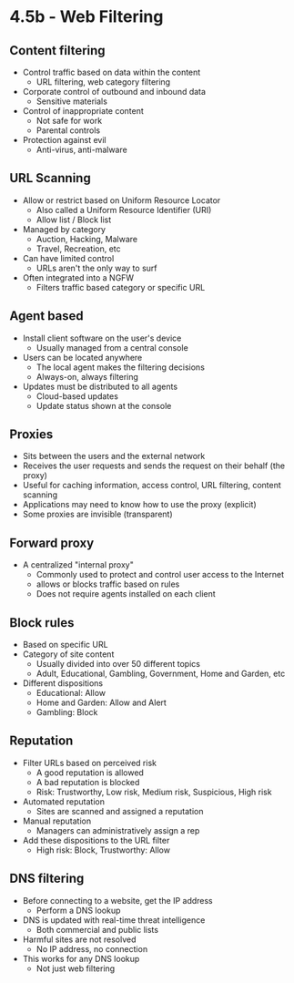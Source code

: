 # 4.5b - Web Filtering
## Content filtering
- Control traffic based on data within the content
	- URL filtering, web category filtering
- Corporate control of outbound and inbound data
	- Sensitive materials
- Control of inappropriate content
	- Not safe for work
	- Parental controls
- Protection against evil
	- Anti-virus, anti-malware
## URL Scanning
- Allow or restrict based on Uniform Resource Locator
	- Also called a Uniform Resource Identifier (URI)
	- Allow list / Block list
- Managed by category
	- Auction, Hacking, Malware
	- Travel, Recreation, etc
- Can have limited control
	- URLs aren't the only way to surf
- Often integrated into a NGFW
	- Filters traffic based category or specific URL
## Agent based
- Install client software on the user's device
	- Usually managed from a central console
- Users can be located anywhere
	- The local agent makes the filtering decisions
	- Always-on, always filtering
- Updates must be distributed to all agents
	- Cloud-based updates
	- Update status shown at the console
## Proxies
- Sits between the users and the external network
- Receives the user requests and sends the request on their behalf (the proxy)
- Useful for caching information, access control, URL filtering, content scanning
- Applications may need to know how to use the proxy (explicit)
- Some proxies are invisible (transparent)
## Forward proxy
- A centralized "internal proxy"
	- Commonly used to protect and control user access to the Internet
	- allows or blocks traffic based on rules
	- Does not require agents installed on each client
## Block rules
- Based on specific URL
- Category of site content
	- Usually divided into over 50 different topics
	- Adult, Educational, Gambling, Government, Home and Garden, etc
- Different dispositions
	- Educational: Allow
	- Home and Garden: Allow and Alert
	- Gambling: Block
## Reputation
- Filter URLs based on perceived risk
	- A good reputation is allowed
	- A bad reputation is blocked
	- Risk: Trustworthy, Low risk, Medium risk, Suspicious, High risk
- Automated reputation
	- Sites are scanned and assigned a reputation
- Manual reputation
	- Managers can administratively assign a rep
- Add these dispositions to the URL filter
	- High risk: Block, Trustworthy: Allow
## DNS filtering
- Before connecting to a website, get the IP address
	- Perform a DNS lookup
- DNS is updated with real-time threat intelligence
	- Both commercial and public lists
- Harmful sites are not resolved
	- No IP address, no connection
- This works for any DNS lookup
	- Not just web filtering
